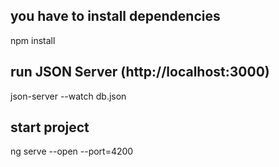 ## you have to install dependencies

npm install

## run JSON Server (http://localhost:3000)
   
json-server --watch db.json 

## start project

ng serve --open --port=4200
